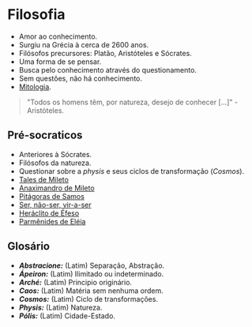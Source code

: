 # Filosofia

- Amor ao conhecimento.
- Surgiu na Grécia à cerca de 2600 anos.
- Filósofos precursores: Platão, Aristóteles e Sócrates.
- Uma forma de se pensar.
- Busca pelo conhecimento através do questionamento.
- Sem questões, não há conhecimento.
- [Mitologia](assuntos/mitologia.md).

> "Todos os homens têm, por natureza, desejo de conhecer [...]" - Aristóteles.

## Pré-socraticos

- Anteriores à Sócrates.
- Filósofos da natureza.
- Questionar sobre a *physis* e seus ciclos de transformação (*Cosmos*).
- [Tales de Mileto](filosofos/tales-de-mileto.md)
- [Anaximandro de Mileto](filosofos/anaximandro-de-mileto.md)
- [Pitágoras de Samos](filosofos/pitagoras-de-samos.md)
- [Ser, não-ser, vir-a-ser](assuntos/ser-nao-ser-vir-a-ser.md)
- [Heráclito de Éfeso](filosofos/heraclito-de-efeso.md)
- [Parmênides de Eléia](filosofos/parmenides-de-eleia.md)

## Glosário

- ***Abstracione:*** (Latim) Separação, Abstração.
- ***Ápeiron:*** (Latim) Ilimitado ou indeterminado.
- ***Arché:*** (Latim) Principio originário.
- ***Caos:*** (Latim) Matéria sem nenhuma ordem.
- ***Cosmos:*** (Latim) Ciclo de transformações.
- ***Physis:*** (Latim) Natureza.
- ***Pólis:*** (Latim) Cidade-Estado.

